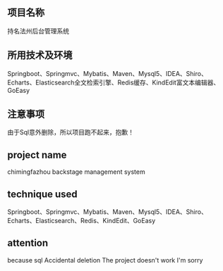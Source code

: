 ## 项目名称
持名法州后台管理系统

## 所用技术及环境
Springboot、Springmvc、Mybatis、Maven、Mysql5、IDEA、Shiro、Echarts、Elasticsearch全文检索引擎、Redis缓存、KindEdit富文本编辑器、GoEasy

## 注意事项
由于Sql意外删除，所以项目跑不起来，抱歉！

## project name
chimingfazhou backstage management system

## technique used
Springboot、Springmvc、Mybatis、Maven、Mysql5、IDEA、Shiro、Echarts、Elasticsearch、Redis、KindEdit、GoEasy

## attention
because sql Accidental deletion The project doesn't work I'm sorry
